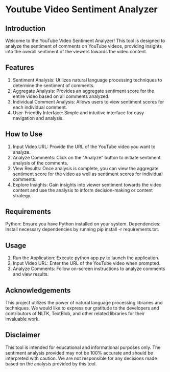 # Youtube Video Sentiment Analyzer
## Introduction
Welcome to the YouTube Video Sentiment Analyzer! This tool is designed to analyze the sentiment of comments on YouTube videos, providing insights into the overall sentiment of the viewers towards the video content.
## Features
1. Sentiment Analysis: Utilizes natural language processing techniques to determine the sentiment of comments.
2. Aggregate Analysis: Provides an aggregate sentiment score for the entire video based on all comments analyzed.
3. Individual Comment Analysis: Allows users to view sentiment scores for each individual comment.
4. User-Friendly Interface: Simple and intuitive interface for easy navigation and analysis.
## How to Use
1. Input Video URL: Provide the URL of the YouTube video you want to analyze.
2. Analyze Comments: Click on the "Analyze" button to initiate sentiment analysis of the comments.
3. View Results: Once analysis is complete, you can view the aggregate sentiment score for the video as well as sentiment scores for individual comments.
4. Explore Insights: Gain insights into viewer sentiment towards the video content and use the analysis to inform decision-making or content strategy.
## Requirements
Python: Ensure you have Python installed on your system.
Dependencies: Install necessary dependencies by running pip install -r requirements.txt.
## Usage
1. Run the Application: Execute python app.py to launch the application.
2. Input Video URL: Enter the URL of the YouTube video when prompted.
3. Analyze Comments: Follow on-screen instructions to analyze comments and view results.
## Acknowledgements
This project utilizes the power of natural language processing libraries and techniques. We would like to express our gratitude to the developers and contributors of NLTK, TextBlob, and other related libraries for their invaluable work.
## Disclaimer
This tool is intended for educational and informational purposes only. The sentiment analysis provided may not be 100% accurate and should be interpreted with caution. We are not responsible for any decisions made based on the analysis provided by this tool.
